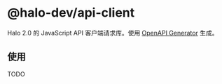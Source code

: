 # @halo-dev/api-client

Halo 2.0 的 JavaScript API 客户端请求库。使用 [OpenAPI Generator](https://openapi-generator.tech/) 生成。

## 使用

TODO
